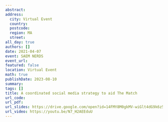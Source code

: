 ```yaml
---
abstract: 
address:
  city: Virtual Event
  country:
  postcode: 
  region: MA
  street: 
all_day: true
authors: []
date: 2021-04-07
event: SAEM NERDS
event_url: 
featured: false
location: Virtual Event
math: true
publishDate: 2023-08-10
summary: 
tags: []
title: A coordinated social media strategy to aid The Match
url_code: 
url_pdf: 
url_slides: https://drive.google.com/open?id=14FMY8M0gkMV-wiGlt4dG9k6z5JTx8HzT
url_video: https://youtu.be/N7_H2AEEduU
---
```

